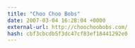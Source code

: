 ```yaml
---
title: "Choo Choo Bobs"
date: 2007-03-04 16:28:04 +0000
external-url: http://choochoobobs.com/
hash: cbf3cbcdb5f3dc47cf83ef18441292e0
---
```



